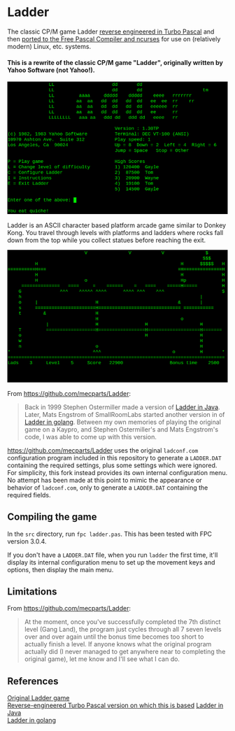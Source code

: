 # Ladder
The classic CP/M game Ladder [reverse engineered in Turbo
Pascal](https://github.com/mecparts/Ladder) and then [ported to the Free
Pascal Compiler and ncurses](https://github.com/dcoshea/Ladder) for use
on (relatively modern) Linux, etc. systems.

#### This is a rewrite of the classic CP/M game "Ladder", originally written by Yahoo Software (not Yahoo!).

![Main Menu](images/mainmenu.png "Main Menu")

Ladder is an ASCII character based platform arcade game similar to 
Donkey Kong. You travel through levels with platforms and ladders 
where rocks fall down from the top while you collect statues 
before reaching the exit.

![Playing](images/playing.png "Playing")

From https://github.com/mecparts/Ladder:
> Back in 1999 Stephen Ostermiller made a version of [Ladder in 
> Java](http://ostermiller.org/ladder/). Later, Mats Engstrom of 
> SmallRoomLabs started another version in of [Ladder in 
> golang](https://github.com/SmallRoomLabs/ladder). Between my own 
> memories of playing the original game on a Kaypro, and Stephen 
> Ostermiller's and Mats Engstrom's code, I was able to come up 
> with this version.

https://github.com/mecparts/Ladder uses the original `ladconf.com`
configuration program included in this repository to generate a
`LADDER.DAT` containing the required settings, plus some settings which
were ignored. For simplicity, this fork instead provides its own
internal configuration menu. No attempt has been made at this point to
mimic the appearance or behavior of `ladconf.com`, only to generate a
`LADDER.DAT` containing the required fields.

## Compiling the game

In the `src` directory, run `fpc ladder.pas`.  This has been tested
with FPC version 3.0.4.

If you don't have a `LADDER.DAT` file, when you run `ladder` the first
time, it'll display its internal configuration menu to set up the
movement keys and options, then display the main menu.

## Limitations

From https://github.com/mecparts/Ladder:
> At the moment, once you've successfully completed the 7th distinct level 
> (Gang Land), the program just cycles through all 7 seven levels over and
> over again until the bonus time becomes too short to actually finish a 
> level. If anyone knows what the original program actually did (I never 
> managed to get anywhere near to completing the original game), let me 
> know and I'll see what I can do.

## References

[Original Ladder game](http://www.classiccmp.org/cpmarchives/cpm/Software/WalnutCD/lambda/soundpot/f/ladder13.lbr)<br>
[Reverse-engineered Turbo Pascal version on which this is based](https://github.com/mecparts/Ladder)
[Ladder in Java](http://ostermiller.org/ladder/)<br>
[Ladder in golang](https://github.com/SmallRoomLabs/ladder)<br>


